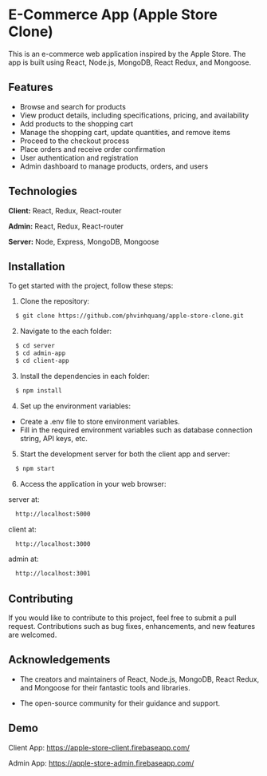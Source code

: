
# E-Commerce App (Apple Store Clone)

This is an e-commerce web application inspired by the Apple Store. The app is built using React, Node.js, MongoDB, React Redux, and Mongoose.

## Features

- Browse and search for products
- View product details, including specifications, pricing, and availability
- Add products to the shopping cart
- Manage the shopping cart, update quantities, and remove items
- Proceed to the checkout process
- Place orders and receive order confirmation
- User authentication and registration
- Admin dashboard to manage products, orders, and users



## Technologies

**Client:** React, Redux, React-router

**Admin:** React, Redux, React-router

**Server:** Node, Express, MongoDB, Mongoose


## Installation

To get started with the project, follow these steps:

1. Clone the repository:
```bash
  $ git clone https://github.com/phvinhquang/apple-store-clone.git
```
2. Navigate to the each folder:
```bash
  $ cd server
  $ cd admin-app
  $ cd client-app
```
3. Install the dependencies in each folder:
```bash
  $ npm install
```
4. Set up the environment variables:
- Create a .env file to store environment variables. 
- Fill in the required environment variables such as database connection string, API keys, etc.
5. Start the development server for both the client app and server:
```bash
  $ npm start
```
6. Access the application in your web browser:
   
server at:
```bash
  http://localhost:5000
```
client at:
```bash
  http://localhost:3000
```
admin at:
```bash
  http://localhost:3001
```




## Contributing

If you would like to contribute to this project, feel free to submit a pull request. Contributions such as bug fixes, enhancements, and new features are welcomed.


## Acknowledgements
- The creators and maintainers of React, Node.js, MongoDB, React Redux, and Mongoose for their fantastic tools and libraries.

- The open-source community for their guidance and support.


## Demo

Client App: https://apple-store-client.firebaseapp.com/

Admin App: https://apple-store-admin.firebaseapp.com/

